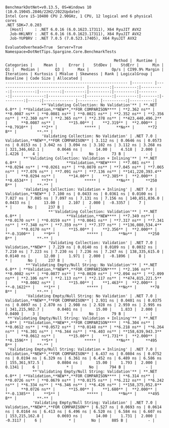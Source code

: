 
    BenchmarkDotNet=v0.13.5, OS=Windows 10 (10.0.19045.2846/22H2/2022Update)
    Intel Core i5-10400 CPU 2.90GHz, 1 CPU, 12 logical and 6 physical cores
    .NET SDK=7.0.203
      [Host]     : .NET 6.0.16 (6.0.1623.17311), X64 RyuJIT AVX2
      Job-HKLNRY : .NET 6.0.16 (6.0.1623.17311), X64 RyuJIT AVX2
      Job-YUPBRV : .NET 7.0.5 (7.0.523.17405), X64 RyuJIT AVX2

    EvaluateOverhead=True  Server=True  Namespace=DotNetTips.Spargine.Core.BenchmarkTests  

                                                    Method |  Runtime |                            Categories |     Mean |     Error |    StdDev |    StdErr |      Min |       Q1 |   Median |       Q3 |      Max |          Op/s | CI99.9% Margin | Iterations | Kurtosis | MValue | Skewness | Rank | LogicalGroup | Baseline | Code Size | Allocated |
    ------------------------------------------------------ |--------- |-------------------------------------- |---------:|----------:|----------:|----------:|---------:|---------:|---------:|---------:|---------:|--------------:|---------------:|-----------:|---------:|-------:|---------:|-----:|------------- |--------- |----------:|----------:|
                    **'Validating Collection: No Validation'** | **.NET 6.0** | **Validation,**NEW**,**FOR COMPARISON**** | **2.362 ns** | **0.0087 ns** | **0.0081 ns** | **0.0021 ns** | **2.352 ns** | **2.356 ns** | **2.360 ns** | **2.365 ns** | **2.378 ns** | **423,440,496.2** |      **0.0087 ns** |      **15.00** |    **2.319** |  **2.000** |   **0.7910** |    **2** |            ***** |       **No** |      **72 B** |         **-** |
                    'Validating Collection: No Validation' | .NET 7.0 | Validation,**NEW**,**FOR COMPARISON** | 3.112 ns | 0.0646 ns | 0.0573 ns | 0.0153 ns | 3.042 ns | 3.094 ns | 3.102 ns | 3.112 ns | 3.268 ns | 321,346,662.1 |      0.0646 ns |      14.00 |    4.518 |  2.000 |   1.4226 |    4 |            * |       No |      73 B |         - |
            **'Validating Collection: Validation + Inlining'** | **.NET 6.0** |                    **Validation,**NEW**** | **7.081 ns** | **0.0294 ns** | **0.0261 ns** | **0.0070 ns** | **7.045 ns** | **7.065 ns** | **7.076 ns** | **7.091 ns** | **7.136 ns** | **141,220,393.4** |      **0.0294 ns** |      **14.00** |    **2.385** |  **2.000** |   **0.6534** |    **7** |            ***** |       **No** |     **250 B** |         **-** |
            'Validating Collection: Validation + Inlining' | .NET 7.0 |                    Validation,**NEW** | 7.100 ns | 0.0433 ns | 0.0361 ns | 0.0100 ns | 7.027 ns | 7.085 ns | 7.097 ns | 7.131 ns | 7.156 ns | 140,851,036.0 |      0.0433 ns |      13.00 |    2.107 |  2.000 |  -0.3357 |    7 |            * |       No |     237 B |         - |
                       **'Validating Collection: Validation'** | **.NET 6.0** |                    **Validation,**NEW**** | **7.349 ns** | **0.0170 ns** | **0.0159 ns** | **0.0041 ns** | **7.317 ns** | **7.341 ns** | **7.348 ns** | **7.359 ns** | **7.377 ns** | **136,080,534.4** |      **0.0170 ns** |      **15.00** |    **2.356** |  **2.000** |  **-0.3100** |    **9** |            ***** |       **No** |     **250 B** |         **-** |
                       'Validating Collection: Validation' | .NET 7.0 |                    Validation,**NEW** | 7.229 ns | 0.0140 ns | 0.0109 ns | 0.0032 ns | 7.210 ns | 7.223 ns | 7.230 ns | 7.236 ns | 7.247 ns | 138,335,615.0 |      0.0140 ns |      12.00 |    1.971 |  2.000 |  -0.1896 |    8 |            * |       No |     237 B |         - |
             **'Validating Empty/Null String: No Validation'** | **.NET 6.0** | **Validation,**NEW**,**FOR COMPARISON**** | **2.106 ns** | **0.0082 ns** | **0.0077 ns** | **0.0020 ns** | **2.094 ns** | **2.099 ns** | **2.106 ns** | **2.113 ns** | **2.117 ns** | **474,815,221.5** |      **0.0082 ns** |      **15.00** |    **1.463** |  **2.000** |  **-0.1622** |    **1** |            ***** |       **No** |      **78 B** |         **-** |
             'Validating Empty/Null String: No Validation' | .NET 7.0 | Validation,**NEW**,**FOR COMPARISON** | 2.931 ns | 0.0401 ns | 0.0375 ns | 0.0097 ns | 2.870 ns | 2.908 ns | 2.928 ns | 2.959 ns | 2.995 ns | 341,215,902.7 |      0.0401 ns |      15.00 |    1.833 |  2.000 |   0.0400 |    3 |            * |       No |      79 B |         - |
     **'Validating Empty/Null String: Validation + Inlining'** | **.NET 6.0** | **Validation,**NEW**,**FOR COMPARISON**** | **6.304 ns** | **0.0612 ns** | **0.0572 ns** | **0.0148 ns** | **6.218 ns** | **6.264 ns** | **6.301 ns** | **6.344 ns** | **6.403 ns** | **158,639,943.3** |      **0.0612 ns** |      **15.00** |    **1.731** |  **2.000** |   **0.1596** |    **5** |            ***** |       **No** |     **495 B** |         **-** |
     'Validating Empty/Null String: Validation + Inlining' | .NET 7.0 | Validation,**NEW**,**FOR COMPARISON** | 6.437 ns | 0.0804 ns | 0.0752 ns | 0.0194 ns | 6.329 ns | 6.361 ns | 6.452 ns | 6.489 ns | 6.586 ns | 155,361,972.5 |      0.0804 ns |      15.00 |    1.793 |  2.000 |   0.1341 |    6 |            * |       No |     794 B |         - |
                **'Validating Empty/Null String: Validation'** | **.NET 6.0** | **Validation,**NEW**,**FOR COMPARISON**** | **6.314 ns** | **0.0726 ns** | **0.0679 ns** | **0.0175 ns** | **6.212 ns** | **6.242 ns** | **6.334 ns** | **6.346 ns** | **6.426 ns** | **158,375,052.8** |      **0.0726 ns** |      **15.00** |    **1.680** |  **2.000** |  **-0.1385** |    **5** |            ***** |       **No** |     **495 B** |         **-** |
                'Validating Empty/Null String: Validation' | .NET 7.0 | Validation,**NEW**,**FOR COMPARISON** | 6.527 ns | 0.0693 ns | 0.0614 ns | 0.0164 ns | 6.413 ns | 6.496 ns | 6.520 ns | 6.584 ns | 6.607 ns | 153,215,162.8 |      0.0693 ns |      14.00 |    1.731 |  2.000 |  -0.3117 |    6 |            * |       No |     885 B |         - |
